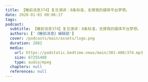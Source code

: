 ```yaml
---
title: 【睡前消息374】复旦演讲：8条标准，支撑我的媒体平台梦想。
date: 2020-01-01 00:06:17
tags:
podcast:
  subtitle: 【睡前消息374】复旦演讲：8条标准，支撑我的媒体平台梦想。
  authors: ['《睡前消息》编辑部']
  cover: /podcasts/main/assets/logo.png
  duration: 2802
  media:
    url: https://podstatic.bedtime.news/main/301-400/374.mp3
    size: 67255488
    type: audio/mpeg
  chapters: null
  references: null
---
```

